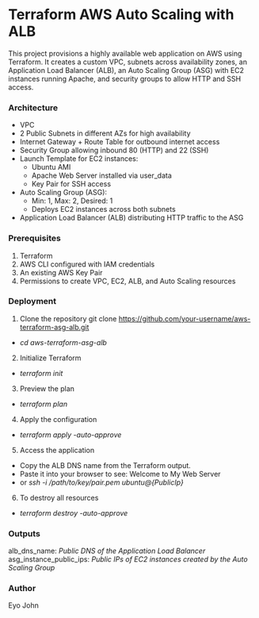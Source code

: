 # Terraform AWS Auto Scaling with ALB 
This project provisions a highly available web application on AWS using Terraform. It creates a custom VPC, subnets across availability zones, an Application Load Balancer (ALB), an Auto Scaling Group (ASG) with EC2 instances running Apache, and security groups to allow HTTP and SSH access.

### Architecture
- VPC 
- 2 Public Subnets in different AZs for high availability
- Internet Gateway + Route Table for outbound internet access
- Security Group allowing inbound 80 (HTTP) and 22 (SSH)
- Launch Template for EC2 instances:
   - Ubuntu AMI
  - Apache Web Server installed via user_data
  - Key Pair for SSH access
- Auto Scaling Group (ASG):
  - Min: 1, Max: 2, Desired: 1
  - Deploys EC2 instances across both subnets
- Application Load Balancer (ALB) distributing HTTP traffic to the ASG

### Prerequisites
1. Terraform 
2. AWS CLI configured with IAM credentials
3. An existing AWS Key Pair 
4. Permissions to create VPC, EC2, ALB, and Auto Scaling resources

### Deployment
1. Clone the repository
git clone https://github.com/your-username/aws-terraform-asg-alb.git
- _cd aws-terraform-asg-alb_
2. Initialize Terraform
- _terraform init_
3. Preview the plan
- _terraform plan_
4. Apply the configuration
- _terraform apply -auto-approve_
5. Access the application
 - Copy the ALB DNS name from the Terraform output.
 - Paste it into your browser to see: Welcome to My Web Server
 - or _ssh -i /path/to/key/pair.pem ubuntu@{PublicIp}_
6. To destroy all resources
- _terraform destroy -auto-approve_

### Outputs
alb_dns_name: _Public DNS of the Application Load Balancer_
asg_instance_public_ips: _Public IPs of EC2 instances created by the Auto Scaling Group_

### Author
Eyo John

